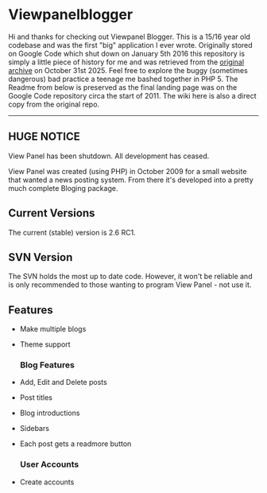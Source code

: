 # Viewpanelblogger 
Hi and thanks for checking out Viewpanel Blogger. This is a 15/16 year old codebase and was the first "big" application I ever wrote. Originally stored on Google Code which shut down on January 5th 2016 this repository is simply a little piece of history for me and was retrieved from the [original archive](https://code.google.com/archive/p/viewpanelblogger/) on October 31st 2025. Feel free to explore the buggy (sometimes dangerous) bad practice a teenage me bashed together in PHP 5. The Readme from below is preserved as the final landing page was on the Google Code repository circa the start of 2011. The wiki here is also a direct copy from the original repo.

---

## HUGE NOTICE

View Panel has been shutdown. All development has ceased.

View Panel was created (using PHP) in October 2009 for a small website that wanted a news posting system. From there it's developed into a pretty much complete Bloging package.

## Current Versions

The current (stable) version is 2.6 RC1.

## SVN Version

The SVN holds the most up to date code. However, it won't be reliable and is only recommended to those wanting to program View Panel - not use it.

## Features

-   Make multiple blogs
-   Theme support
    
    ### Blog Features
    
-   Add, Edit and Delete posts
    
-   Post titles
-   Blog introductions
-   Sidebars
-   Each post gets a readmore button
    
    ### User Accounts
    
-   Create accounts
